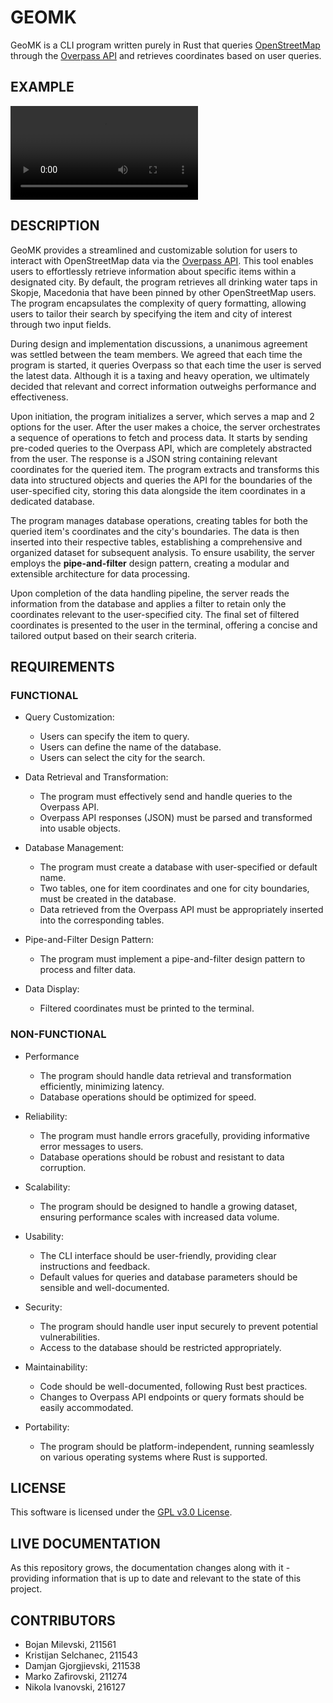 # GEOMK

GeoMK is a CLI program written purely in Rust that queries [OpenStreetMap](https://www.openstreetmap.org)
through the [Overpass API](https://overpass-turbo.eu) and retrieves coordinates based on user queries.

## EXAMPLE

![Example video](./assets/example.mkv)

## DESCRIPTION

GeoMK provides a streamlined and customizable solution for users to interact with OpenStreetMap
data via the [Overpass API](https://overpass-turbo.eu/). This tool enables users to effortlessly
retrieve information about specific items within a designated city. By default, the program
retrieves all drinking water taps in Skopje, Macedonia that have been pinned by other
OpenStreetMap users. The program encapsulates the complexity of query formatting, allowing users
to tailor their search by specifying the item and city of interest through two input fields.

During design and implementation discussions, a unanimous agreement was settled between the team
members. We agreed that each time the program is started, it queries Overpass so that each time the
user is served the latest data. Although it is a taxing and heavy operation, we ultimately decided
that relevant and correct information outweighs performance and effectiveness.

Upon initiation, the program initializes a server, which serves a map and 2 options for the user.
After the user makes a choice, the server orchestrates a sequence of operations to fetch and process
data. It starts by sending pre-coded queries to the Overpass API, which are completely abstracted
from the user. The response is a JSON string containing relevant coordinates for the queried item.
The program extracts and transforms this data into structured objects and queries the API for the
boundaries of the user-specified city, storing this data alongside the item coordinates in a
dedicated database.

The program manages database operations, creating tables for both the queried item's coordinates
and the city's boundaries. The data is then inserted into their respective tables, establishing a
comprehensive and organized dataset for subsequent analysis. To ensure usability, the server
employs the **pipe-and-filter** design pattern, creating a modular and extensible architecture for
data processing.

Upon completion of the data handling pipeline, the server reads the information from the database
and applies a filter to retain only the coordinates relevant to the user-specified city. The final
set of filtered coordinates is presented to the user in the terminal, offering a concise and
tailored output based on their search criteria.

## REQUIREMENTS

### FUNCTIONAL

- Query Customization:

  - Users can specify the item to query.
  - Users can define the name of the database.
  - Users can select the city for the search.

- Data Retrieval and Transformation:

  - The program must effectively send and handle queries to the Overpass API.
  - Overpass API responses (JSON) must be parsed and transformed into usable objects.

- Database Management:

  - The program must create a database with user-specified or default name.
  - Two tables, one for item coordinates and one for city boundaries, must be created in the
    database.
  - Data retrieved from the Overpass API must be appropriately inserted into the corresponding
    tables.

- Pipe-and-Filter Design Pattern:

  - The program must implement a pipe-and-filter design pattern to process and filter data.

- Data Display:
  - Filtered coordinates must be printed to the terminal.

### NON-FUNCTIONAL

- Performance

  - The program should handle data retrieval and transformation efficiently, minimizing latency.
  - Database operations should be optimized for speed.

- Reliability:

  - The program must handle errors gracefully, providing informative error messages to users.
  - Database operations should be robust and resistant to data corruption.

- Scalability:

  - The program should be designed to handle a growing dataset, ensuring performance scales with
    increased data volume.

- Usability:

  - The CLI interface should be user-friendly, providing clear instructions and feedback.
  - Default values for queries and database parameters should be sensible and well-documented.

- Security:

  - The program should handle user input securely to prevent potential vulnerabilities.
  - Access to the database should be restricted appropriately.

- Maintainability:

  - Code should be well-documented, following Rust best practices.
  - Changes to Overpass API endpoints or query formats should be easily accommodated.

- Portability:
  - The program should be platform-independent, running seamlessly on various operating systems
    where Rust is supported.

## LICENSE

This software is licensed under the [GPL v3.0 License](https://www.gnu.org/licenses/gpl-3.0.en.html).

## LIVE DOCUMENTATION

As this repository grows, the documentation changes along with it - providing information that is
up to date and relevant to the state of this project.

## CONTRIBUTORS

- Bojan Milevski, 211561
- Kristijan Selchanec, 211543
- Damjan Gjorgjievski, 211538
- Marko Zafirovski, 211274
- Nikola Ivanovski, 216127
